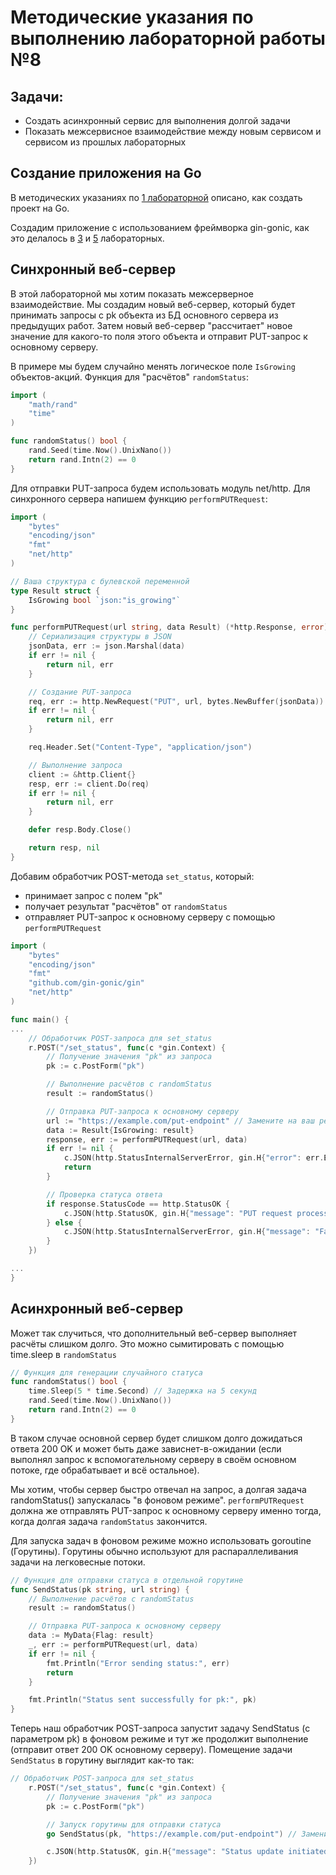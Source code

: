 # Методические указания по выполнению лабораторной работы №8

## Задачи:
- Создать асинхронный сервис для выполнения долгой задачи
- Показать межсервисное взаимодействие между новым сервисом и сервисом из прошлых лабораторных

## Создание приложения на Go
В методических указаниях по [1 лабораторной](https://github.com/iu5git/Web/blob/main/tutorials/lab1-go/README.md) описано, как создать проект на Go.

Создадим приложение с использованием  фреймворка gin-gonic, как это делалось в [3](https://github.com/iu5git/Web/tree/main/tutorials/lab3-go) и [5](https://github.com/iu5git/Web/tree/main/tutorials/lab5-go) лабораторных.

## Синхронный веб-сервер
В этой лабораторной мы хотим показать межсерверное взаимодействие. Мы создадим новый веб-сервер, который будет принимать запросы с pk объекта из БД основного сервера из предыдущих работ. Затем новый веб-сервер "рассчитает" новое значение для какого-то поля этого объекта и отправит PUT-запрос к основному серверу. 

В примере мы будем случайно менять логическое поле `IsGrowing` объектов-акций. Функция для "расчётов" `randomStatus`:

```go
import (
	"math/rand"
	"time"
)

func randomStatus() bool {
	rand.Seed(time.Now().UnixNano())
	return rand.Intn(2) == 0
}
```

Для отправки PUT-запроса будем использовать модуль net/http. Для синхронного сервера напишем функцию `performPUTRequest`:
```go
import (
	"bytes"
	"encoding/json"
	"fmt"
	"net/http"
)

// Ваша структура с булевской переменной
type Result struct {
	IsGrowing bool `json:"is_growing"`
}

func performPUTRequest(url string, data Result) (*http.Response, error) {
	// Сериализация структуры в JSON
	jsonData, err := json.Marshal(data)
	if err != nil {
		return nil, err
	}

	// Создание PUT-запроса
	req, err := http.NewRequest("PUT", url, bytes.NewBuffer(jsonData))
	if err != nil {
		return nil, err
	}

	req.Header.Set("Content-Type", "application/json")

	// Выполнение запроса
	client := &http.Client{}
	resp, err := client.Do(req)
	if err != nil {
		return nil, err
	}

	defer resp.Body.Close()

	return resp, nil
}
```
Добавим обработчик POST-метода `set_status`, который: 
- принимает запрос с полем "pk" 
- получает результат "расчётов" от `randomStatus`
- отправляет PUT-запрос к основному серверу с помощью `performPUTRequest`

```go
import (
	"bytes"
	"encoding/json"
	"fmt"
	"github.com/gin-gonic/gin"
	"net/http"
)

func main() {
...
	// Обработчик POST-запроса для set_status
	r.POST("/set_status", func(c *gin.Context) {
		// Получение значения "pk" из запроса
		pk := c.PostForm("pk")

		// Выполнение расчётов с randomStatus
		result := randomStatus()

		// Отправка PUT-запроса к основному серверу
		url := "https://example.com/put-endpoint" // Замените на ваш реальный URL
		data := Result{IsGrowing: result}
		response, err := performPUTRequest(url, data)
		if err != nil {
			c.JSON(http.StatusInternalServerError, gin.H{"error": err.Error()})
			return
		}

		// Проверка статуса ответа
		if response.StatusCode == http.StatusOK {
			c.JSON(http.StatusOK, gin.H{"message": "PUT request processed successfully"})
		} else {
			c.JSON(http.StatusInternalServerError, gin.H{"message": "Failed to process PUT request"})
		}
	})

...
}
```

## Асинхронный веб-сервер 

Может так случиться, что дополнительный веб-сервер выполняет расчёты слишком долго. Это можно сымитировать с помощью time.sleep в `randomStatus` 

```go
// Функция для генерации случайного статуса
func randomStatus() bool {
	time.Sleep(5 * time.Second) // Задержка на 5 секунд
	rand.Seed(time.Now().UnixNano())
	return rand.Intn(2) == 0
}
```
В таком случае основной сервер будет слишком долго дожидаться ответа 200 OK и может быть даже зависнет-в-ожидании (если выполнял запрос к вспомогательному серверу в своём основном потоке, где обрабатывает и всё остальное).

Мы хотим, чтобы сервер быстро отвечал на запрос, а долгая задача randomStatus() запускалась "в фоновом режиме". `performPUTRequest` должна же отправлять PUT-запрос к основному серверу именно тогда, когда долгая задача `randomStatus` закончится.

Для запуска задач в фоновом режиме можно использовать goroutine (Горутины). Горутины обычно используют для распараллеливания задачи на легковесные потоки.

```go
// Функция для отправки статуса в отдельной горутине
func SendStatus(pk string, url string) {
	// Выполнение расчётов с randomStatus
	result := randomStatus()

	// Отправка PUT-запроса к основному серверу
	data := MyData{Flag: result}
	_, err := performPUTRequest(url, data)
	if err != nil {
		fmt.Println("Error sending status:", err)
		return
	}

	fmt.Println("Status sent successfully for pk:", pk)
}
```
Теперь наш обработчик POST-запроса запустит задачу SendStatus (с параметром pk) в фоновом режиме и тут же продолжит выполнение (отправит ответ 200 OK основному серверу).
Помещение задачи `SendStatus` в горутину выглядит как-то так: 
```go
// Обработчик POST-запроса для set_status
	r.POST("/set_status", func(c *gin.Context) {
		// Получение значения "pk" из запроса
		pk := c.PostForm("pk")

		// Запуск горутины для отправки статуса
		go SendStatus(pk, "https://example.com/put-endpoint") // Замените на ваш реальный URL

		c.JSON(http.StatusOK, gin.H{"message": "Status update initiated"})
	})
```
